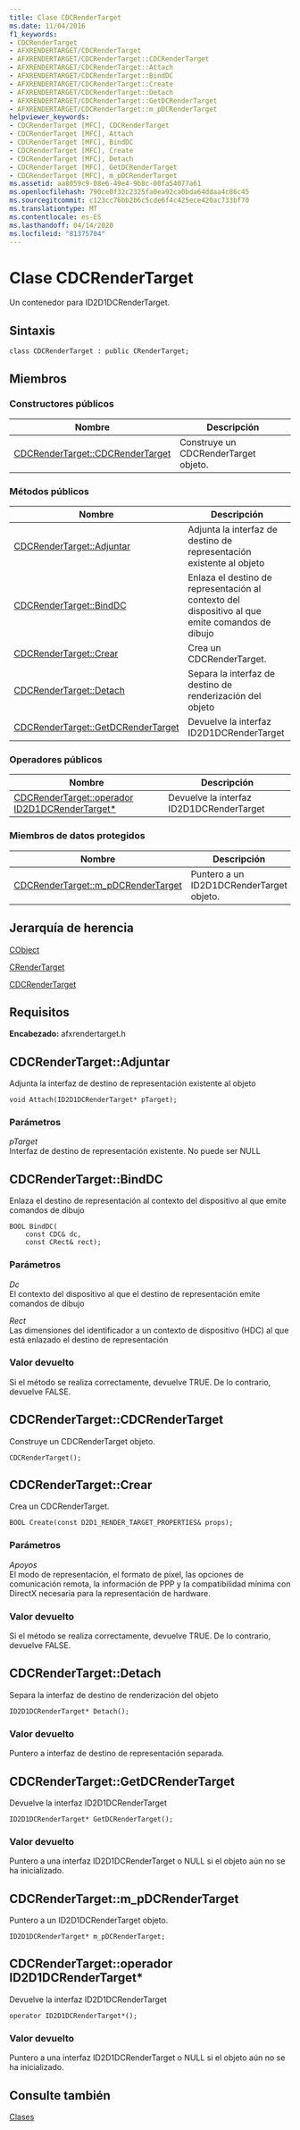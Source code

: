 ```yaml
---
title: Clase CDCRenderTarget
ms.date: 11/04/2016
f1_keywords:
- CDCRenderTarget
- AFXRENDERTARGET/CDCRenderTarget
- AFXRENDERTARGET/CDCRenderTarget::CDCRenderTarget
- AFXRENDERTARGET/CDCRenderTarget::Attach
- AFXRENDERTARGET/CDCRenderTarget::BindDC
- AFXRENDERTARGET/CDCRenderTarget::Create
- AFXRENDERTARGET/CDCRenderTarget::Detach
- AFXRENDERTARGET/CDCRenderTarget::GetDCRenderTarget
- AFXRENDERTARGET/CDCRenderTarget::m_pDCRenderTarget
helpviewer_keywords:
- CDCRenderTarget [MFC], CDCRenderTarget
- CDCRenderTarget [MFC], Attach
- CDCRenderTarget [MFC], BindDC
- CDCRenderTarget [MFC], Create
- CDCRenderTarget [MFC], Detach
- CDCRenderTarget [MFC], GetDCRenderTarget
- CDCRenderTarget [MFC], m_pDCRenderTarget
ms.assetid: aa8059c9-08e6-49e4-9b8c-00fa54077a61
ms.openlocfilehash: 790ce0f32c2325fa0ea92ca0bda64ddaa4c86c45
ms.sourcegitcommit: c123cc76bb2b6c5cde6f4c425ece420ac733bf70
ms.translationtype: MT
ms.contentlocale: es-ES
ms.lasthandoff: 04/14/2020
ms.locfileid: "81375704"
---
```

# <a name="cdcrendertarget-class"></a>Clase CDCRenderTarget

Un contenedor para ID2D1DCRenderTarget.

## <a name="syntax"></a>Sintaxis

```
class CDCRenderTarget : public CRenderTarget;
```

## <a name="members"></a>Miembros

### <a name="public-constructors"></a>Constructores públicos

|Nombre|Descripción|
|----------|-----------------|
|[CDCRenderTarget::CDCRenderTarget](#cdcrendertarget)|Construye un CDCRenderTarget objeto.|

### <a name="public-methods"></a>Métodos públicos

|Nombre|Descripción|
|----------|-----------------|
|[CDCRenderTarget::Adjuntar](#attach)|Adjunta la interfaz de destino de representación existente al objeto|
|[CDCRenderTarget::BindDC](#binddc)|Enlaza el destino de representación al contexto del dispositivo al que emite comandos de dibujo|
|[CDCRenderTarget::Crear](#create)|Crea un CDCRenderTarget.|
|[CDCRenderTarget::Detach](#detach)|Separa la interfaz de destino de renderización del objeto|
|[CDCRenderTarget::GetDCRenderTarget](#getdcrendertarget)|Devuelve la interfaz ID2D1DCRenderTarget|

### <a name="public-operators"></a>Operadores públicos

|Nombre|Descripción|
|----------|-----------------|
|[CDCRenderTarget::operador ID2D1DCRenderTarget*](#operator_id2d1dcrendertarget_star)|Devuelve la interfaz ID2D1DCRenderTarget|

### <a name="protected-data-members"></a>Miembros de datos protegidos

|Nombre|Descripción|
|----------|-----------------|
|[CDCRenderTarget::m_pDCRenderTarget](#m_pdcrendertarget)|Puntero a un ID2D1DCRenderTarget objeto.|

## <a name="inheritance-hierarchy"></a>Jerarquía de herencia

[CObject](../../mfc/reference/cobject-class.md)

[CRenderTarget](../../mfc/reference/crendertarget-class.md)

[CDCRenderTarget](../../mfc/reference/cdcrendertarget-class.md)

## <a name="requirements"></a>Requisitos

**Encabezado:** afxrendertarget.h

## <a name="cdcrendertargetattach"></a><a name="attach"></a>CDCRenderTarget::Adjuntar

Adjunta la interfaz de destino de representación existente al objeto

```
void Attach(ID2D1DCRenderTarget* pTarget);
```

### <a name="parameters"></a>Parámetros

*pTarget*<br/>
Interfaz de destino de representación existente. No puede ser NULL

## <a name="cdcrendertargetbinddc"></a><a name="binddc"></a>CDCRenderTarget::BindDC

Enlaza el destino de representación al contexto del dispositivo al que emite comandos de dibujo

```
BOOL BindDC(
    const CDC& dc,
    const CRect& rect);
```

### <a name="parameters"></a>Parámetros

*Dc*<br/>
El contexto del dispositivo al que el destino de representación emite comandos de dibujo

*Rect*<br/>
Las dimensiones del identificador a un contexto de dispositivo (HDC) al que está enlazado el destino de representación

### <a name="return-value"></a>Valor devuelto

Si el método se realiza correctamente, devuelve TRUE. De lo contrario, devuelve FALSE.

## <a name="cdcrendertargetcdcrendertarget"></a><a name="cdcrendertarget"></a>CDCRenderTarget::CDCRenderTarget

Construye un CDCRenderTarget objeto.

```
CDCRenderTarget();
```

## <a name="cdcrendertargetcreate"></a><a name="create"></a>CDCRenderTarget::Crear

Crea un CDCRenderTarget.

```
BOOL Create(const D2D1_RENDER_TARGET_PROPERTIES& props);
```

### <a name="parameters"></a>Parámetros

*Apoyos*<br/>
El modo de representación, el formato de píxel, las opciones de comunicación remota, la información de PPP y la compatibilidad mínima con DirectX necesaria para la representación de hardware.

### <a name="return-value"></a>Valor devuelto

Si el método se realiza correctamente, devuelve TRUE. De lo contrario, devuelve FALSE.

## <a name="cdcrendertargetdetach"></a><a name="detach"></a>CDCRenderTarget::Detach

Separa la interfaz de destino de renderización del objeto

```
ID2D1DCRenderTarget* Detach();
```

### <a name="return-value"></a>Valor devuelto

Puntero a interfaz de destino de representación separada.

## <a name="cdcrendertargetgetdcrendertarget"></a><a name="getdcrendertarget"></a>CDCRenderTarget::GetDCRenderTarget

Devuelve la interfaz ID2D1DCRenderTarget

```
ID2D1DCRenderTarget* GetDCRenderTarget();
```

### <a name="return-value"></a>Valor devuelto

Puntero a una interfaz ID2D1DCRenderTarget o NULL si el objeto aún no se ha inicializado.

## <a name="cdcrendertargetm_pdcrendertarget"></a><a name="m_pdcrendertarget"></a>CDCRenderTarget::m_pDCRenderTarget

Puntero a un ID2D1DCRenderTarget objeto.

```
ID2D1DCRenderTarget* m_pDCRenderTarget;
```

## <a name="cdcrendertargetoperator-id2d1dcrendertarget"></a><a name="operator_id2d1dcrendertarget_star"></a>CDCRenderTarget::operador ID2D1DCRenderTarget*

Devuelve la interfaz ID2D1DCRenderTarget

```
operator ID2D1DCRenderTarget*();
```

### <a name="return-value"></a>Valor devuelto

Puntero a una interfaz ID2D1DCRenderTarget o NULL si el objeto aún no se ha inicializado.

## <a name="see-also"></a>Consulte también

[Clases](../../mfc/reference/mfc-classes.md)
